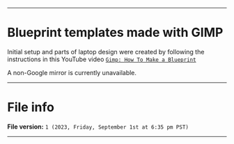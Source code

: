
***

# Blueprint templates made with GIMP

Initial setup and parts of laptop design were created by following the instructions in this YouTube video [`Gimp: How To Make a Blueprint`](https://www.youtube.com/watch?v=YY_XnFIfmMU)

A non-Google mirror is currently unavailable.

***

# File info

**File version:** `1 (2023, Friday, September 1st at 6:35 pm PST)`

***

